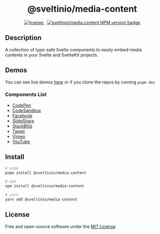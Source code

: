 <div align="center">
    <h1>@sveltinio/media-content</h1>
    <a href="https://github.com/sveltinio/components-library/blob/main/LICENSE" target="_blank">
        <img src="https://img.shields.io/badge/license-mit-blue?style=flat-square&logo=none" alt="license" />
    </a>
    &nbsp;
    <a href="https://www.npmjs.com/package/@sveltinio/media-content" target="_blank">
       <img src="https://img.shields.io/npm/v/@sveltinio/media-content.svg?style=flat" alt="sveltinio/media.content NPM version badge" />
    </a>
</div>

## Description

A collection of type-safe Svelte components to easily embed media contents in your Svelte and SvelteKit projects.

## Demos

You can see live demos [here](https://www.sveltelab.dev/h57nt8jpieokw1n) or if you clone the repos by running `pnpm dev`

### Components List

- [CodePen]
- [CodeSandbox]
- [Facebook]
- [SlideShare]
- [StackBlitz]
- [Tweet]
- [Vimeo]
- [YouTube]

## Install

```bash
# pnpm
pnpm install @sveltinio/media-content

# npm
npm install @sveltinio/media-content

# yarn
yarn add @sveltinio/media-content
```

## License

Free and open-source software under the [MIT License](LICENSE)

[CodePen]: https://github.com/sveltinio/components-library/tree/main/packages/media-content/src/lib/components/codepen
[CodeSandbox]: https://github.com/sveltinio/components-library/tree/main/packages/media-content/src/lib/components/codesandbox
[Facebook]: https://github.com/sveltinio/components-library/tree/main/packages/media-content/src/lib/components/facebook
[SlideShare]: https://github.com/sveltinio/components-library/tree/main/packages/media-content/src/lib/components/slideshare
[StackBlitz]: https://github.com/sveltinio/components-library/tree/main/packages/media-content/src/lib/components/stackblitz
[Tweet]: https://github.com/sveltinio/components-library/tree/main/packages/media-content/src/lib/components/tweet
[Vimeo]: https://github.com/sveltinio/components-library/tree/main/packages/media-content/src/lib/components/vimeo
[YouTube]: https://github.com/sveltinio/components-library/tree/main/packages/media-content/src/lib/components/youtube
